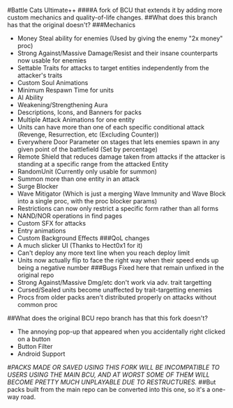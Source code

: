 #Battle Cats Ultimate++
####A fork of BCU that extends it by adding more custom mechanics and quality-of-life changes.
##What does this branch has that the original doesn't?
###Mechanics
- Money Steal ability for enemies (Used by giving the enemy "2x money" proc)
- Strong Against/Massive Damage/Resist and their insane counterparts now usable for enemies
- Settable Traits for attacks to target entities independently from the attacker's traits
- Custom Soul Animations
- Minimum Respawn Time for units
- AI Ability
- Weakening/Strengthening Aura
- Descriptions, Icons, and Banners for packs
- Multiple Attack Animations for one entity
- Units can have more than one of each specific conditional attack (Revenge, Resurrection, etc (Excluding Counter))
- Everywhere Door Parameter on stages that lets enemies spawn in any given point of the battlefield (Set by percentage)
- Remote Shield that reduces damage taken from attacks if the attacker is standing at a specific range from the attacked Entity
- RandomUnit (Currently only usable for summon)
- Summon more than one entity in an attack
- Surge Blocker
- Wave Mitigator (Which is just a merging Wave Immunity and Wave Block into a single proc, with the proc blocker params)
- Restrictions can now only restrict a specific form rather than all forms
- NAND/NOR operations in find pages
- Custom SFX for attacks
- Entry animations
- Custom Background Effects
###QoL changes
- A much slicker UI (Thanks to Hect0x1 for it)
- Can't deploy any more text line when you reach deploy limit
- Units now actually flip to face the right way when their speed ends up being a negative number
###Bugs Fixed here that remain unfixed in the original repo
- Strong Against/Massive Dmg/etc don't work via adv. trait targetting
- Cursed/Sealed units become unaffected by trait-targetting enemies
- Procs from older packs aren't distributed properly on attacks without common proc

##What does the original BCU repo branch has that this fork doesn't?
- The annoying pop-up that appeared when you accidentally right clicked on a button
- Button Filter
- Android Support

#*PACKS MADE OR SAVED USING THIS FORK WILL BE INCOMPATIBLE TO USERS USING THE MAIN BCU, AND AT WORST SOME OF THEM WILL BECOME PRETTY MUCH UNPLAYABLE DUE TO RESTRUCTURES.*
##But packs built from the main repo can be converted into this one, so it's a one-way road.
